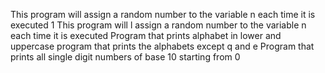 This program will assign a random number to the variable n each time it is executed
1 This program will l assign a random number to the variable n each time it is executed
Program that prints alphabet in lower and uppercase
program that prints the alphabets except q and e
Program that prints all single digit numbers of base 10 starting from 0
